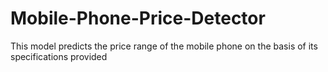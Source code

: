 # Mobile-Phone-Price-Detector
This model predicts the price range of the mobile phone on the basis of its specifications provided
